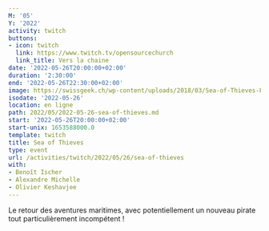 ```yaml
---
M: '05'
Y: '2022'
activity: twitch
buttons:
- icon: twitch
  link: https://www.twitch.tv/opensourcechurch
  link_title: Vers la chaine
date: '2022-05-26T20:00:00+02:00'
duration: '2:30:00'
end: '2022-05-26T22:30:00+02:00'
image: https://swissgeek.ch/wp-content/uploads/2018/03/Sea-of-Thieves-Final-Beta.jpg
isodate: '2022-05-26'
location: en ligne
path: 2022/05/2022-05-26-sea-of-thieves.md
start: '2022-05-26T20:00:00+02:00'
start-unix: 1653588000.0
template: twitch
title: Sea of Thieves
type: event
url: /activities/twitch/2022/05/26/sea-of-thieves
with:
- Benoît Ischer
- Alexandre Michelle
- Olivier Keshavjee
---
```

Le retour des aventures maritimes, avec potentiellement un nouveau pirate tout particulièrement incompétent !